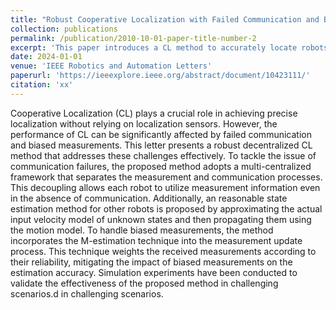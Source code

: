 ```yaml
---
title: "Robust Cooperative Localization with Failed Communication and Biased Measurements"
collection: publications
permalink: /publication/2010-10-01-paper-title-number-2
excerpt: 'This paper introduces a CL method to accurately locate robots under challenging scenarios.'
date: 2024-01-01
venue: 'IEEE Robotics and Automation Letters'
paperurl: 'https://ieeexplore.ieee.org/abstract/document/10423111/'
citation: 'xx'
---
```


Cooperative Localization (CL) plays a crucial role in achieving precise localization without relying on localization sensors. However, the performance of CL can be significantly affected by failed communication and biased measurements. This letter presents a robust decentralized CL method that addresses these challenges effectively. To tackle the issue of communication failures, the proposed method adopts a multi-centralized framework that separates the measurement and communication processes. This decoupling allows each robot to utilize measurement information even in the absence of communication. Additionally, an reasonable state estimation method for other robots is proposed by approximating the actual input velocity model of unknown states and then propagating them using the motion model. To handle biased measurements, the method incorporates the M-estimation technique into the measurement update process. This technique weights the received measurements according to their reliability, mitigating the impact of biased measurements on the estimation accuracy. Simulation experiments have been conducted to validate the effectiveness of the proposed method in challenging scenarios.d in challenging scenarios.
